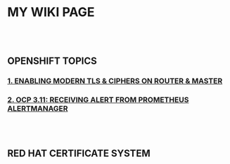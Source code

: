 # __MY WIKI PAGE__ 
<br/><br/>

## __OPENSHIFT TOPICS__  

### <a href="https://aizuddin85.github.io/ciphers_tls/" target="_blank">1. ENABLING MODERN TLS & CIPHERS ON ROUTER & MASTER</a>  

### <a href="https://aizuddin85.github.io/prometheus_alert/" target="_blank">2. OCP 3.11: RECEIVING ALERT FROM PROMETHEUS ALERTMANAGER</a>
<br/><br/>

## __RED HAT CERTIFICATE SYSTEM__

